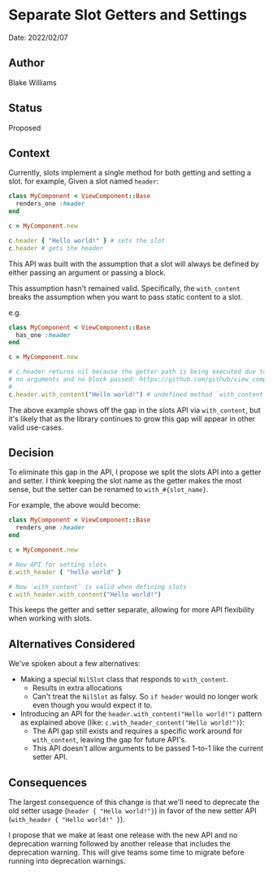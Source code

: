 # Separate Slot Getters and Settings

Date: 2022/02/07

## Author

Blake Williams

## Status

Proposed

## Context

Currently, slots implement a single method for both getting and setting a slot.
for example,  Given a slot named `header`:

```ruby
class MyComponent < ViewComponent::Base
  renders_one :header
end

c = MyComponent.new

c.header { "Hello world!" } # sets the slot
c.header # gets the header
```

This API was built with the assumption that a slot will always be defined by
either passing an argument or passing a block.

This assumption hasn't remained valid. Specifically, the `with_content` breaks
the assumption when you want to pass static content to a slot.

e.g.

```ruby
class MyComponent < ViewComponent::Base
  has_one :header
end

c = MyComponent.new

# c.header returns nil because the getter path is being executed due to having
# no arguments and no block passed: https://github.com/github/view_component/blob/main/lib/view_component/slotable_v2.rb#L70-L74
#
c.header.with_content("Hello world!") # undefined method `with_content' for nil:NilClass (NoMethodError)
```

The above example shows off the gap in the slots API via `with_content`, but it's
likely that as the library continues to grow this gap will appear in other
valid use-cases.

## Decision

To eliminate this gap in the API, I propose we split the slots API into a
getter and setter. I think keeping the slot name as the getter makes the most
sense, but the setter can be renamed to `with_#{slot_name}`.

For example, the above would become:

```ruby
class MyComponent < ViewComponent::Base
  renders_one :header
end

c = MyComponent.new

# New API for setting slots
c.with_header { "hello world" }

# Now `with_content` is valid when defining slots
c.with_header.with_content("Hello world!")
```

This keeps the getter and setter separate, allowing for more API flexibility
when working with slots.

## Alternatives Considered

We've spoken about a few alternatives:

* Making a special `NilSlot` class that responds to `with_content`.
  * Results in extra allocations
  * Can't treat the `NilSlot` as falsy. So `if header` would no longer work
    even though you would expect it to.
* Introducing an API for the `header.with_content("Hello world!")` pattern as explained above (like: `c.with_header_content("Hello world!")`):
  * The API gap still exists and requires a specific work around for
    `with_content`, leaving the gap for future API's.
  * This API doesn't allow arguments to be passed 1-to-1 like the current setter API.

## Consequences

The largest consequence of this change is that we'll need to deprecate the old
setter usage (`header { "Hello world!"}`) in favor of the new setter API
(`with_header { "Hello world!" }`).

I propose that we make at least one release with the new API and no deprecation
warning followed by another release that includes the deprecation warning. This
will give teams some time to migrate before running into deprecation warnings.
